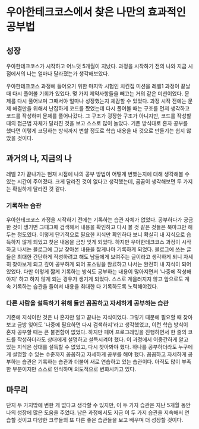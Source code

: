 # 우아한테크코스에서 찾은 나만의 효과적인 공부법

## 성장
우아한테크코스가 시작하고 어느덧 5개월이 지났다.
과정을 시작하기 전의 나와 지금 시점에서의 나는 얼마나 달라졌는가 생각해보았다.

우아한테크코스 과정에 들어오기 위한 마지막 시험인 치킨집 미션을 레벨1 과정이 끝날 때 다시 풀어볼 기회가 있었다.
몇 가지 제약사항들을 빼고는 거의 같은 미션이었다.
문제를 다시 풀어보며 그때서야 얼마나 성장했는지 체감할 수 있었다.
과정 시작 전에는 문제 해결만을 위해서 난잡하게 코드를 짰었는데
다시 풀어볼 때는 구조를 먼저 생각하고 코드를 작성하며 문제를 풀어나갔다.
그 구조가 굉장한 구조가 아니지만, 코드를 작성할 때의 접근법 자체가 달라진 것을 보고 스스로 많이 놀았다.
기존 방식대로 혼자 공부를 했다면 이렇게 코딩하는 방식까지 변할 정도로 학습 내용을 내 것으로 만들기는 쉽지 않았을 것이다.

## 과거의 나, 지금의 나
레벨 2가 끝나가는 현재 시점에 나의 공부 방법이 어떻게 변했는지에 대해 생각해볼 수 있는 시간이 주어졌다.
크게 달라진 것이 없다고 생각했는데, 곰곰이 생각해보면 두 가지는 확실하게 달라진 것 같다.

### 기록하는 습관
우아한테크코스 과정을 시작하기 전에는 기록하는 습관 자체가 없었다. 
공부하다가 궁금한 것이 생기면 그때그때 검색해서 내용을 확인하고 다시 볼 것 같은 것들은 북마크만 해두는 정도였다.
이렇게 단기적으로 필요한 지식만 확인하다 보니 확실히 내 지식으로 습득하지 않게 되었고 찾은 내용을 금방 잊게 되었다.
하지만 우아한테크코스 과정이 시작하고 나서는 블로그에 그날 찾아본 내용을 짧게나마 기록하게 되었다.
블로그에 쓰는 글들은 최대한 간단하게 작성하려고 해도 남들에게 보여주는 글이라고 생각하게 되니 자세히 찾아보게 되고
깊이 공부하게 되어 포스팅을 완료하고 나서는 완전히 내 지식이 되어있었다.
다만 이렇게 짧게 기록하는 방식도 공부하는 내용이 많아지면서 '나중에 작성해야지' 하고 하지 않게 되는 경우가 생기게 되었다.
스스로 게을러지지 않고 앞으로도 계속 기록하는 습관을 들여서 내용을 최대한 다 기록하도록 노력해야겠다.

### 다른 사람을 설득하기 위해 들인 꼼꼼하고 자세하게 공부하는 습관
기존에 지식이란 것은 나 혼자만 알고 끝나는 지식이었다.
그렇기 때문에 필요할 때 찾아보고 금방 잊어도 '나중에 필요하면 다시 검색하지'라고 생각했었고, 이런 학습 방식이 혼자 공부할 때는 큰 불편함이 없었다.
하지만 페어 프로그래밍을 진행하면서 한 줄의 코드를 작성하더라도 상대에게 설명하고 설득시켜야 했다.
이 과정에서 어중간하게 알고 있는 지식은 상대를 설득할 수 없었고, 다시 찾아봐야 했다.
하나를 공부하더라도 누구에게 설명할 수 있는 수준까지 꼼꼼하고 자세하게 공부를 해야 했다.
꼼꼼하고 자세하게 공부하는 습관은 기록하는 습관과 더불어 새로 연습하고 있는 습관이다.
아직도 많이 부족한 부분이지만 스스로 인식하며 의도적으로 변화시키고 있다.

## 마무리
단지 두 가지밖에 변한 게 없다고 생각할 수 있지만, 이 두 가지 습관은 지난 5개월 동안 나의 성장에 많은 도움을 주었다.
남은 과정에서도 지금 이 두 가지 습관을 지속해서 연습할 것이고 다양한 크루들의 또 다른 좋은 습관들을 보고 배우며 더 성장할 것이다.